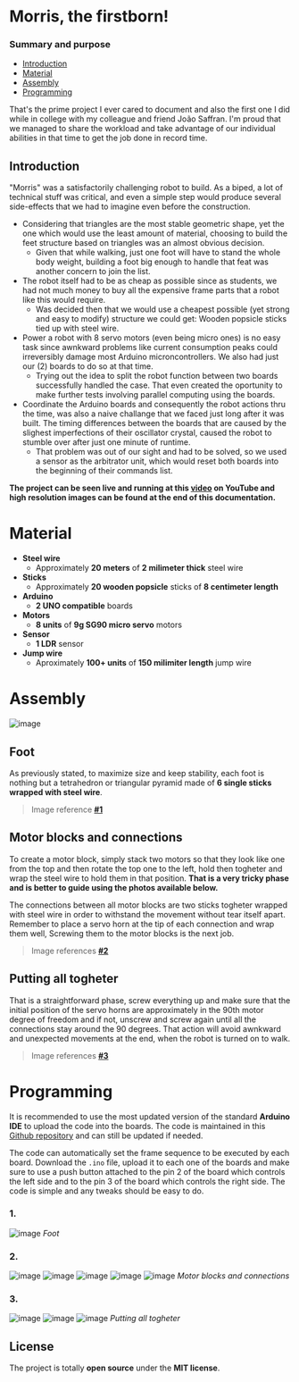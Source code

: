 # Morris, the firstborn!
### Summary and purpose

* [Introduction](#Introduction)
* [Material](#Material)
* [Assembly](#Assembly)
* [Programming](#Programming)

That's the prime project I ever cared to document and also the first one I did while in college with my colleague and friend João Saffran. I'm proud that we managed to share the workload and take advantage of our individual abilities in that time to get the job done in record time.

## Introduction
"Morris" was a satisfactorily challenging robot to build. As a biped, a lot of technical stuff was critical, and even a simple step would produce several side-effects that we had to imagine even before the construction.

* Considering that triangles are the most stable geometric shape, yet the one which would use the least amount of material, choosing to build the feet structure based on triangles was an almost obvious decision.
    * Given that while walking, just one foot will have to stand the whole body weight, building a foot big enough to handle that feat was another concern to join the list.
* The robot itself had to be as cheap as possible since as students, we had not much money to buy all the expensive frame parts that a robot like this would require.
    * Was decided then that we would use a cheapest possible (yet strong and easy to modify) structure we could get: Wooden popsicle sticks tied up with steel wire.
* Power a robot with 8 servo motors (even being micro ones) is no easy task since awnkward problems like current consumption peaks could irreversibly damage most Arduino microncontrollers. We also had just our (2) boards to do so at that time.
    * Trying out the idea to split the robot function between two boards successfully handled the case. That even created the oportunity to make further tests involving parallel computing using the boards.
* Coordinate the Arduino boards and consequently the robot actions thru the time, was also a naive challange that we faced just long after it was built. The timing differences between the boards that are caused by the slighest imperfections of their oscillator crystal, caused the robot to stumble over after just one minute of runtime.
    * That problem was out of our sight and had to be solved, so we used a sensor as the arbitrator unit, which would reset both boards into the beginning of their commands list.

**The project can be seen live and running at this [video](https://www.youtube.com/watch?v=o8BQFcMctYs) on YouTube and high resolution images can be found at the end of this documentation.**

# Material
* **Steel wire**
    * Approximately **20 meters** of **2 milimeter thick** steel wire
* **Sticks**
    * Approximately **20 wooden popsicle** sticks of **8 centimeter length**
* **Arduino**
    * **2 UNO compatible** boards
* **Motors**
    * **8 units** of **9g SG90 micro servo** motors
* **Sensor**
    * **1 LDR** sensor
* **Jump wire**
    * Aproximately **100+ units** of **150 milimiter length** jump wire
    
# Assembly

![image](res/splitparts.jpg)

## Foot
As previously stated, to maximize size and keep stability, each foot is nothing but a tetrahedron or triangular pyramid made of **6 single sticks wrapped with steel wire**.

> Image reference **[#1](#1)**

## Motor blocks and connections
To create a motor block, simply stack two motors so that they look like one from the top and then rotate the top one to the left, hold then togheter and wrap the steel wire to hold them in that position. **That is a very tricky phase and is better to guide using the photos available below.**

The connections between all motor blocks are two sticks togheter wrapped with steel wire in order to withstand the movement without tear itself apart. Remember to place a servo horn at the tip of each connection and wrap them well, Screwing them to the motor blocks is the next job.

> Image references **[#2](#2)**

## Putting all togheter
That is a straightforward phase, screw everything up and make sure that the initial position of the servo horns are approximately in the 90th motor degree of freedom and if not, unscrew and screw again until all the connections stay around the 90 degrees. That action will avoid awnkward and unexpected movements at the end, when the robot is turned on to walk.

> Image references **[#3](#3)**

# Programming
It is recommended to use the most updated version of the standard **Arduino IDE** to upload the code into the boards.
The code is maintained in this [Github repository](https://github.com/phtdacosta/morris-robot-project) and can still be updated if needed.

The code can automatically set the frame sequence to be executed by each board. Download the `.ino` file, upload it to each one of the boards and make sure to use a push button attached to the pin 2 of the board which controls the left side and to the pin 3 of the board which controls the right side. The code is simple and any tweaks should be easy to do.

### 1.
![image](res/footdesign.jpg)
*Foot*

### 2.
![image](res/servoblock.jpg)
![image](res/servoblock2.jpg)
![image](res/servoblock3.jpg)
![image](res/servoblock4.jpg)
![image](res/servoblock5.jpg)
*Motor blocks and connections*

### 3.
![image](res/standup.jpg)
![image](res/standupside.jpg)
![image](res/standupside2.jpg)
*Putting all togheter*

## License
The project is totally **open source** under the **MIT license**.